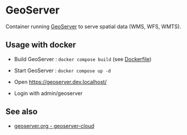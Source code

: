 
# GeoServer

Container running [GeoServer](https://geoserver.org/) to serve spatial data (WMS, WFS, WMTS).

## Usage with docker

* Build GeoServer : `docker compose build` (see [Dockerfile](Dockerfile))

* Start GeoServer : `docker compose up -d`

* Open https://geoserver.dev.localhost/

* Login with admin/geoserver

## See also

* [geoserver.org - geoserver-cloud](http://geoserver.org/geoserver-cloud/)
